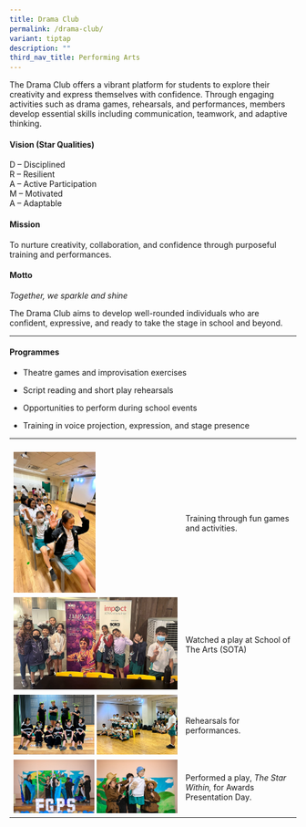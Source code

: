 ```yaml
---
title: Drama Club
permalink: /drama-club/
variant: tiptap
description: ""
third_nav_title: Performing Arts
---
```

<p>The Drama Club offers a vibrant platform for students to explore their
creativity and express themselves with confidence. Through engaging activities
such as drama games, rehearsals, and performances, members develop essential
skills including communication, teamwork, and adaptive thinking.</p>
<h4><strong>Vision (Star Qualities)</strong></h4>
<p>D – Disciplined
<br>R – Resilient
<br>A – Active Participation
<br>M – Motivated
<br>A – Adaptable</p>
<h4><strong>Mission</strong></h4>
<p>To nurture creativity, collaboration, and confidence through purposeful
training and performances.</p>
<h4><strong>Motto</strong></h4>
<p><em>Together, we sparkle and shine</em>
</p>
<p>The Drama Club aims to develop well-rounded individuals who are confident,
expressive, and ready to take the stage in school and beyond.</p>
<hr>
<h4><strong>Programmes</strong></h4>
<ul data-tight="true" class="tight">
<li>
<p>Theatre games and improvisation exercises</p>
</li>
<li>
<p>Script reading and short play rehearsals</p>
</li>
<li>
<p>Opportunities to perform during school events</p>
</li>
<li>
<p>Training in voice projection, expression, and stage presence</p>
</li>
</ul>
<table style="minWidth: 50px">
<colgroup>
<col>
<col>
</colgroup>
<tbody>
<tr>
<th rowspan="1" colspan="1">
<p></p>
</th>
<th rowspan="1" colspan="1">
<p></p>
</th>
</tr>
<tr>
<td rowspan="1" colspan="1">
<div class="isomer-image-wrapper">
<img style="width: 50%;" height="auto" width="100%" alt="" src="/images/CCA/Drama__1_.png">
</div>
</td>
<td rowspan="1" colspan="1">
<p>Training through fun games and activities.</p>
</td>
</tr>
<tr>
<td rowspan="1" colspan="1">
<div class="isomer-image-wrapper">
<img style="width: 100%" height="auto" width="100%" alt="" src="/images/CCA/Drama__2_.png">
</div>
</td>
<td rowspan="1" colspan="1">
<p>Watched a play at School of The Arts (SOTA)</p>
</td>
</tr>
<tr>
<td rowspan="1" colspan="1">
<div class="isomer-image-wrapper">
<img style="width: 100%" height="auto" width="100%" alt="" src="/images/CCA/Drama__3_.png">
</div>
</td>
<td rowspan="1" colspan="1">
<p>Rehearsals for performances.</p>
</td>
</tr>
<tr>
<td rowspan="1" colspan="1">
<div class="isomer-image-wrapper">
<img style="width: 100%" height="auto" width="100%" alt="" src="/images/CCA/Drama__4_.png">
</div>
</td>
<td rowspan="1" colspan="1">
<p>Performed a play, <em>The Star Within, </em>for Awards Presentation Day.</p>
</td>
</tr>
</tbody>
</table>
<p></p>